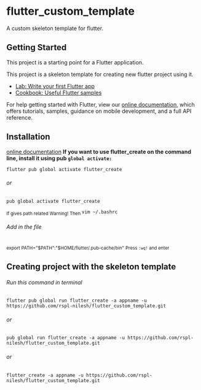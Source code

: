 # flutter_custom_template

A custom skeleton template for flutter.

## Getting Started

This project is a starting point for a Flutter application.

This project is a skeleton template for creating new flutter project using it.

- [Lab: Write your first Flutter app](https://flutter.dev/docs/get-started/codelab)
- [Cookbook: Useful Flutter samples](https://flutter.dev/docs/cookbook)

For help getting started with Flutter, view our
[online documentation](https://flutter.dev/docs), which offers tutorials,
samples, guidance on mobile development, and a full API reference.

## Installation
[online documentation](https://pub.dev/packages/flutter_create)
**If you want to use flutter_create on the command line, install it using pub ```global activate:```**

```flutter pub global activate flutter_create```
######              or
```pub global activate flutter_create```

<sub> If gives path related Warning! Then </sub>
```vim ~/.bashrc```
###### Add in the file
<sub>export PATH="$PATH":"$HOME/flutter/.pub-cache/bin"</sub>
<sub>Press ```:wq!``` and enter</sub>

## Creating project with the skeleton template

###### Run this command in terminal

```flutter pub global run flutter_create -a appname -u https://github.com/rspl-nilesh/flutter_custom_template.git```

######              or
```pub global run flutter_create -a appname -u https://github.com/rspl-nilesh/flutter_custom_template.git```

######              or
```flutter_create -a appname -u https://github.com/rspl-nilesh/flutter_custom_template.git```